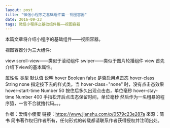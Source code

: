 ```yaml
---
layout: post
title: "微信小程序之基础组件篇——视图容器"
date: 2016-09-23 
tags: 微信小程序之基础组件篇——视图容器   
---
```


本篇文章将介绍小程序的基础组件——视图容器。

视图容器分为三大组件:

view
scroll-view——类似于滚动组件
swiper——类似于图片轮播组件
view
首先介绍下view的基本属性。

属性名	类型	默认值	说明
hover	Boolean	false	是否启用点击态
hover-class	String	none	指定按下去的样式类。当 hover-class="none" 时，没有点击态效果
hover-start-time	Number	50	按住后多久出现点击态，单位毫秒
hover-stay-time	Number	400	手指松开后点击态保留时间，单位毫秒
然后作为一名粗暴的程序猿，一言不合就撸代码。。。

作者：爱情小傻蛋
链接：https://www.jianshu.com/p/0579c23e287a
來源：简书
简书著作权归作者所有，任何形式的转载都请联系作者获得授权并注明出处。
